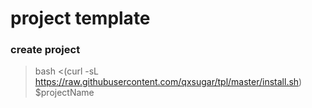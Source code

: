 project template
========

### create project
> bash <(curl -sL https://raw.githubusercontent.com/qxsugar/tpl/master/install.sh) $projectName